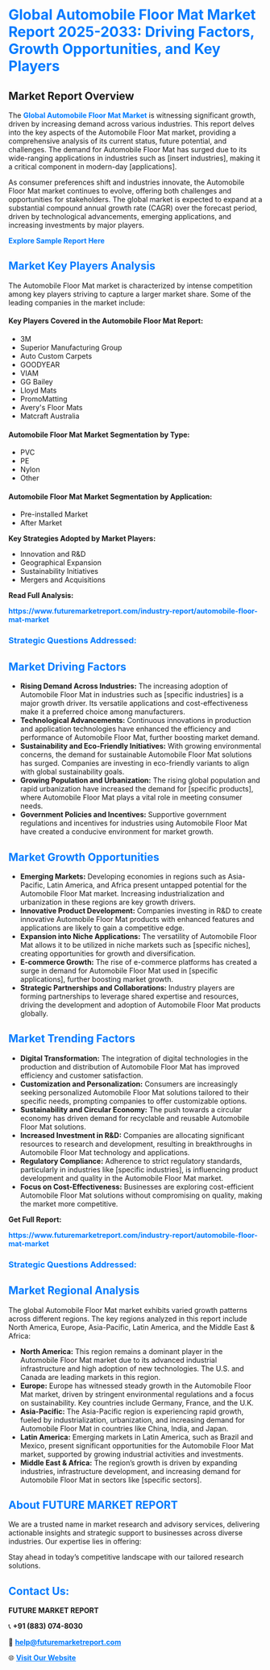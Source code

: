 <h1 style="color: #007BFF;">Global Automobile Floor Mat Market Report 2025-2033: Driving Factors, Growth Opportunities, and Key Players</h1>

<section id="overview">
<h2>Market Report Overview</h2>
<p>The <a href="https://www.futuremarketreport.com/industry-report/automobile-floor-mat-market" style="color: #007BFF; text-decoration: none;"><strong>Global Automobile Floor Mat Market</strong></a> is witnessing significant growth, driven by increasing demand across various industries. This report delves into the key aspects of the Automobile Floor Mat market, providing a comprehensive analysis of its current status, future potential, and challenges. The demand for Automobile Floor Mat has surged due to its wide-ranging applications in industries such as [insert industries], making it a critical component in modern-day [applications].</p>
<p>As consumer preferences shift and industries innovate, the Automobile Floor Mat market continues to evolve, offering both challenges and opportunities for stakeholders. The global market is expected to expand at a substantial compound annual growth rate (CAGR) over the forecast period, driven by technological advancements, emerging applications, and increasing investments by major players.</p>
</section>

<section id="overview">
<p><a href="https://www.futuremarketreport.com/request-sample/reportId=43810" style="color: #007BFF; text-decoration: none;"><strong>Explore Sample Report Here</strong></a></p>
</section>

<section id="key-players">
<h2 style="color: #007BFF;">Market Key Players Analysis</h2>
<p>The Automobile Floor Mat market is characterized by intense competition among key players striving to capture a larger market share. Some of the leading companies in the market include:</p>
<h4>Key Players Covered in the Automobile Floor Mat Report:</h4>
<ul><li>3M</li><li>Superior Manufacturing Group</li><li>Auto Custom Carpets</li><li>GOODYEAR</li><li>VIAM</li><li>GG Bailey</li><li>Lloyd Mats</li><li>PromoMatting</li><li>Avery&#039;s Floor Mats</li><li>Matcraft Australia</li></ul>
<h4>Automobile Floor Mat Market Segmentation by Type:</h4>
<ul><li>PVC</li><li>PE</li><li>Nylon</li><li>Other</li></ul>

<h4>Automobile Floor Mat Market Segmentation by Application:</h4>
<ul><li>Pre-installed Market</li><li>After Market</li></ul>
<p><strong>Key Strategies Adopted by Market Players:</strong></p>
<ul>
<li>Innovation and R&D</li>
<li>Geographical Expansion</li>
<li>Sustainability Initiatives</li>
<li>Mergers and Acquisitions</li>
</ul>
</section>

<section>
<p><strong>Read Full Analysis: </strong></p><a href="https://www.futuremarketreport.com/industry-report/automobile-floor-mat-market" style="color: #007BFF; text-decoration: none;"><strong>https://www.futuremarketreport.com/industry-report/automobile-floor-mat-market</strong></a>
<h3 style="color: #007BFF;">Strategic Questions Addressed:</h3>
</section>

<section id="driving-factors">
<h2 style="color: #007BFF;">Market Driving Factors</h2>
<ul>
<li><strong>Rising Demand Across Industries:</strong> The increasing adoption of Automobile Floor Mat in industries such as [specific industries] is a major growth driver. Its versatile applications and cost-effectiveness make it a preferred choice among manufacturers.</li>
<li><strong>Technological Advancements:</strong> Continuous innovations in production and application technologies have enhanced the efficiency and performance of Automobile Floor Mat, further boosting market demand.</li>
<li><strong>Sustainability and Eco-Friendly Initiatives:</strong> With growing environmental concerns, the demand for sustainable Automobile Floor Mat solutions has surged. Companies are investing in eco-friendly variants to align with global sustainability goals.</li>
<li><strong>Growing Population and Urbanization:</strong> The rising global population and rapid urbanization have increased the demand for [specific products], where Automobile Floor Mat plays a vital role in meeting consumer needs.</li>
<li><strong>Government Policies and Incentives:</strong> Supportive government regulations and incentives for industries using Automobile Floor Mat have created a conducive environment for market growth.</li>
</ul>
</section>

<section id="growth-opportunities">
<h2 style="color: #007BFF;">Market Growth Opportunities</h2>
<ul>
<li><strong>Emerging Markets:</strong> Developing economies in regions such as Asia-Pacific, Latin America, and Africa present untapped potential for the Automobile Floor Mat market. Increasing industrialization and urbanization in these regions are key growth drivers.</li>
<li><strong>Innovative Product Development:</strong> Companies investing in R&D to create innovative Automobile Floor Mat products with enhanced features and applications are likely to gain a competitive edge.</li>
<li><strong>Expansion into Niche Applications:</strong> The versatility of Automobile Floor Mat allows it to be utilized in niche markets such as [specific niches], creating opportunities for growth and diversification.</li>
<li><strong>E-commerce Growth:</strong> The rise of e-commerce platforms has created a surge in demand for Automobile Floor Mat used in [specific applications], further boosting market growth.</li>
<li><strong>Strategic Partnerships and Collaborations:</strong> Industry players are forming partnerships to leverage shared expertise and resources, driving the development and adoption of Automobile Floor Mat products globally.</li>
</ul>
</section>

<section id="trending-factors">
<h2 style="color: #007BFF;">Market Trending Factors</h2>
<ul>
<li><strong>Digital Transformation:</strong> The integration of digital technologies in the production and distribution of Automobile Floor Mat has improved efficiency and customer satisfaction.</li>
<li><strong>Customization and Personalization:</strong> Consumers are increasingly seeking personalized Automobile Floor Mat solutions tailored to their specific needs, prompting companies to offer customizable options.</li>
<li><strong>Sustainability and Circular Economy:</strong> The push towards a circular economy has driven demand for recyclable and reusable Automobile Floor Mat solutions.</li>
<li><strong>Increased Investment in R&D:</strong> Companies are allocating significant resources to research and development, resulting in breakthroughs in Automobile Floor Mat technology and applications.</li>
<li><strong>Regulatory Compliance:</strong> Adherence to strict regulatory standards, particularly in industries like [specific industries], is influencing product development and quality in the Automobile Floor Mat market.</li>
<li><strong>Focus on Cost-Effectiveness:</strong> Businesses are exploring cost-efficient Automobile Floor Mat solutions without compromising on quality, making the market more competitive.</li>
</ul>
</section>

<section>
<p><strong>Get Full Report: </strong></p><a href="https://www.futuremarketreport.com/industry-report/automobile-floor-mat-market" style="color: #007BFF; text-decoration: none;"><strong>https://www.futuremarketreport.com/industry-report/automobile-floor-mat-market</strong></a>
<h3 style="color: #007BFF;">Strategic Questions Addressed:</h3>
</section>


<section id="regional-analysis">
<h2 style="color: #007BFF;">Market Regional Analysis</h2>
<p>The global Automobile Floor Mat market exhibits varied growth patterns across different regions. The key regions analyzed in this report include North America, Europe, Asia-Pacific, Latin America, and the Middle East & Africa:</p>
<ul>
<li><strong>North America:</strong> This region remains a dominant player in the Automobile Floor Mat market due to its advanced industrial infrastructure and high adoption of new technologies. The U.S. and Canada are leading markets in this region.</li>
<li><strong>Europe:</strong> Europe has witnessed steady growth in the Automobile Floor Mat market, driven by stringent environmental regulations and a focus on sustainability. Key countries include Germany, France, and the U.K.</li>
<li><strong>Asia-Pacific:</strong> The Asia-Pacific region is experiencing rapid growth, fueled by industrialization, urbanization, and increasing demand for Automobile Floor Mat in countries like China, India, and Japan.</li>
<li><strong>Latin America:</strong> Emerging markets in Latin America, such as Brazil and Mexico, present significant opportunities for the Automobile Floor Mat market, supported by growing industrial activities and investments.</li>
<li><strong>Middle East & Africa:</strong> The region’s growth is driven by expanding industries, infrastructure development, and increasing demand for Automobile Floor Mat in sectors like [specific sectors].</li>
</ul>
</section>

<footer>
<h2 style="color: #007BFF;">About FUTURE MARKET REPORT</h2>
<p>We are a trusted name in market research and advisory services, delivering actionable insights and strategic support to businesses across diverse industries. Our expertise lies in offering:</p>

<p>Stay ahead in today’s competitive landscape with our tailored research solutions.</p>

<h2 style="color: #007BFF;">Contact Us:</h2>
<p><strong>FUTURE MARKET REPORT</strong></p>
<p>📞 <strong>+91 (883) 074-8030</strong></p>
<p>📧 <strong><a href="mailto:help@futuremarketreport.com" style="color: #007BFF;">help@futuremarketreport.com</a></strong></p>
<p>🌐 <strong><a href="https://www.futuremarketreport.com/" style="color: #007BFF;">Visit Our Website</a></strong></p>
</footer>